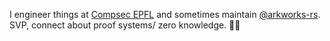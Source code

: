 I engineer things at [Compsec EPFL](https://compsec.epfl.ch/) and sometimes maintain [@arkworks-rs](https://github.com/arkworks-rs). SVP, connect about proof systems/ zero knowledge. 🏳️‍🌈

<!---
z-tech/z-tech is a ✨ special ✨ repository because its `README.md` (this file) appears on your GitHub profile.
You can click the Preview link to take a look at your changes.
--->
